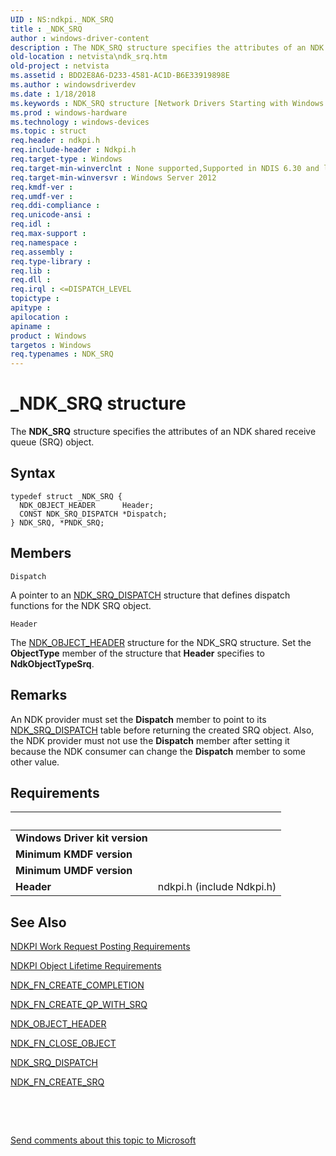 ```yaml
---
UID : NS:ndkpi._NDK_SRQ
title : _NDK_SRQ
author : windows-driver-content
description : The NDK_SRQ structure specifies the attributes of an NDK shared receive queue (SRQ) object.
old-location : netvista\ndk_srq.htm
old-project : netvista
ms.assetid : BDD2E8A6-D233-4581-AC1D-B6E33919898E
ms.author : windowsdriverdev
ms.date : 1/18/2018
ms.keywords : NDK_SRQ structure [Network Drivers Starting with Windows Vista], PNDK_SRQ, PNDK_SRQ structure pointer [Network Drivers Starting with Windows Vista], ndkpi/PNDK_SRQ, ndkpi/NDK_SRQ, NDK_SRQ, _NDK_SRQ, netvista.ndk_srq
ms.prod : windows-hardware
ms.technology : windows-devices
ms.topic : struct
req.header : ndkpi.h
req.include-header : Ndkpi.h
req.target-type : Windows
req.target-min-winverclnt : None supported,Supported in NDIS 6.30 and later.
req.target-min-winversvr : Windows Server 2012
req.kmdf-ver : 
req.umdf-ver : 
req.ddi-compliance : 
req.unicode-ansi : 
req.idl : 
req.max-support : 
req.namespace : 
req.assembly : 
req.type-library : 
req.lib : 
req.dll : 
req.irql : <=DISPATCH_LEVEL
topictype : 
apitype : 
apilocation : 
apiname : 
product : Windows
targetos : Windows
req.typenames : NDK_SRQ
---
```


# _NDK_SRQ structure
The <b>NDK_SRQ</b> structure specifies the attributes of an NDK shared receive queue (SRQ) object.

## Syntax
````
typedef struct _NDK_SRQ {
  NDK_OBJECT_HEADER      Header;
  CONST NDK_SRQ_DISPATCH *Dispatch;
} NDK_SRQ, *PNDK_SRQ;
````

## Members


`Dispatch`

A pointer to an <a href="..\ndkpi\ns-ndkpi-_ndk_srq_dispatch.md">NDK_SRQ_DISPATCH</a> structure that defines dispatch functions for the NDK SRQ object.

`Header`

The <a href="..\ndkpi\ns-ndkpi-_ndk_object_header.md">NDK_OBJECT_HEADER</a> structure for the NDK_SRQ structure. Set the <b>ObjectType</b> member of the structure that <b>Header</b> specifies to <b>NdkObjectTypeSrq</b>.

## Remarks
An NDK provider must set the <b>Dispatch</b> member to point to its  <a href="..\ndkpi\ns-ndkpi-_ndk_srq_dispatch.md">NDK_SRQ_DISPATCH</a> table before returning the  created SRQ object. Also, the NDK provider must not use the <b>Dispatch</b> member after setting it because the NDK consumer can change the <b>Dispatch</b> member to some other value.

## Requirements
| &nbsp; | &nbsp; |
| ---- |:---- |
| **Windows Driver kit version** |  |
| **Minimum KMDF version** |  |
| **Minimum UMDF version** |  |
| **Header** | ndkpi.h (include Ndkpi.h) |

## See Also

<a href="https://msdn.microsoft.com/2BF6F253-FCB4-4A61-9A67-81092F3C44E4">NDKPI Work Request Posting Requirements</a>

<a href="https://msdn.microsoft.com/94993523-D0D7-441E-B95C-417800840BAC">NDKPI Object Lifetime Requirements</a>

<a href="..\ndkpi\nc-ndkpi-ndk_fn_create_completion.md">NDK_FN_CREATE_COMPLETION</a>

<a href="..\ndkpi\nc-ndkpi-ndk_fn_create_qp_with_srq.md">NDK_FN_CREATE_QP_WITH_SRQ</a>

<a href="..\ndkpi\ns-ndkpi-_ndk_object_header.md">NDK_OBJECT_HEADER</a>

<a href="..\ndkpi\nc-ndkpi-ndk_fn_close_object.md">NDK_FN_CLOSE_OBJECT</a>

<a href="..\ndkpi\ns-ndkpi-_ndk_srq_dispatch.md">NDK_SRQ_DISPATCH</a>

<a href="..\ndkpi\nc-ndkpi-ndk_fn_create_srq.md">NDK_FN_CREATE_SRQ</a>

 

 

<a href="mailto:wsddocfb@microsoft.com?subject=Documentation%20feedback [netvista\netvista]:%20NDK_SRQ structure%20 RELEASE:%20(1/18/2018)&amp;body=%0A%0APRIVACY STATEMENT%0A%0AWe use your feedback to improve the documentation. We don't use your email address for any other purpose, and we'll remove your email address from our system after the issue that you're reporting is fixed. While we're working to fix this issue, we might send you an email message to ask for more info. Later, we might also send you an email message to let you know that we've addressed your feedback.%0A%0AFor more info about Microsoft's privacy policy, see http://privacy.microsoft.com/en-us/default.aspx." title="Send comments about this topic to Microsoft">Send comments about this topic to Microsoft</a>